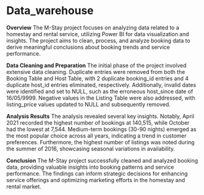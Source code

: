 # Data_warehouse
**Overview**
The M-Stay project focuses on analyzing data related to a homestay and rental service, utilizing Power BI for data visualization and insights. The project aims to clean, process, and analyze booking data to derive meaningful conclusions about booking trends and service performance.

**Data Cleaning and Preparation**
The initial phase of the project involved extensive data cleaning. Duplicate entries were removed from both the Booking Table and Host Table, with 2 duplicate booking_id entries and 4 duplicate host_id entries eliminated, respectively. Additionally, invalid dates were identified and set to NULL, such as the erroneous host_since date of 16/05/9999. Negative values in the Listing Table were also addressed, with listing_price values updated to NULL and subsequently removed.

**Analysis Results**
The analysis revealed several key insights. Notably, April 2021 recorded the highest number of bookings at 140,515, while October had the lowest at 7,544. Medium-term bookings (30-90 nights) emerged as the most popular choice across all years, indicating a trend in customer preferences. Furthermore, the highest number of listings was noted during the summer of 2016, showcasing seasonal variations in availability.

**Conclusion**
The M-Stay project successfully cleaned and analyzed booking data, providing valuable insights into booking patterns and service performance. The findings can inform strategic decisions for enhancing service offerings and optimizing marketing efforts in the homestay and rental market.
